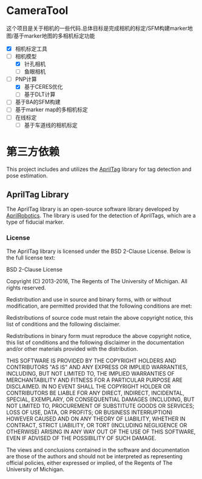 # CameraTool
这个项目是关于相机的一些代码.总体目标是完成相机的标定/SFM构建marker地图/基于marker地图的多相机标定功能
- [x] 相机标定工具
- [ ] 相机模型
    - [x] 针孔相机
    - [ ] 鱼眼相机
- [ ] PNP计算
  - [x] 基于CERES优化
  - [ ] 基于DLT计算
- [ ] 基于BA的SFM构建
- [ ] 基于marker map的多相机标定
- [ ] 在线标定
    - [ ] 基于车道线的相机标定
# 第三方依赖
This project includes and utilizes the [AprilTag](https://github.com/AprilRobotics/apriltag) library for tag detection and pose estimation.

## AprilTag Library

The AprilTag library is an open-source software library developed by [AprilRobotics](https://github.com/AprilRobotics). The library is used for the detection of AprilTags, which are a type of fiducial marker.

### License

The AprilTag library is licensed under the BSD 2-Clause License. Below is the full license text:

BSD 2-Clause License

Copyright (C) 2013-2016, The Regents of The University of Michigan. All rights reserved.

Redistribution and use in source and binary forms, with or without modification, are permitted provided that the following conditions are met:

Redistributions of source code must retain the above copyright notice, this list of conditions and the following disclaimer.

Redistributions in binary form must reproduce the above copyright notice, this list of conditions and the following disclaimer in the documentation and/or other materials provided with the distribution.

THIS SOFTWARE IS PROVIDED BY THE COPYRIGHT HOLDERS AND CONTRIBUTORS "AS IS" AND ANY EXPRESS OR IMPLIED WARRANTIES, INCLUDING, BUT NOT LIMITED TO, THE IMPLIED WARRANTIES OF MERCHANTABILITY AND FITNESS FOR A PARTICULAR PURPOSE ARE DISCLAIMED. IN NO EVENT SHALL THE COPYRIGHT HOLDER OR CONTRIBUTORS BE LIABLE FOR ANY DIRECT, INDIRECT, INCIDENTAL, SPECIAL, EXEMPLARY, OR CONSEQUENTIAL DAMAGES (INCLUDING, BUT NOT LIMITED TO, PROCUREMENT OF SUBSTITUTE GOODS OR SERVICES; LOSS OF USE, DATA, OR PROFITS; OR BUSINESS INTERRUPTION) HOWEVER CAUSED AND ON ANY THEORY OF LIABILITY, WHETHER IN CONTRACT, STRICT LIABILITY, OR TORT (INCLUDING NEGLIGENCE OR OTHERWISE) ARISING IN ANY WAY OUT OF THE USE OF THIS SOFTWARE, EVEN IF ADVISED OF THE POSSIBILITY OF SUCH DAMAGE.

The views and conclusions contained in the software and documentation are those of the authors and should not be interpreted as representing official policies, either expressed or implied, of the Regents of The University of Michigan.
